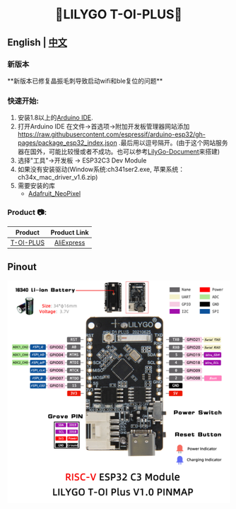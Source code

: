 <h1 align = "center">🌟LILYGO T-OI-PLUS🌟</h1>

## **English | [中文](./README_CN.MD)**

<h3 align = "left">新版本</h3> 
**新版本已修复晶振毛刺导致启动wifi和ble复位的问题**

<h3 align = "left">快速开始:</h3>

1. 安装1.8以上的[Arduino IDE](http://www.arduino.cc/en/main/software).
2. 打开Arduino IDE 在文件->首选项->附加开发板管理器网站添加 https://raw.githubusercontent.com/espressif/arduino-esp32/gh-pages/package_esp32_index.json .最后用以逗号隔开。(由于这个网站服务器在国外，可能比较慢或者不成功。也可以参考[LilyGo-Document](https://github.com/Xinyuan-LilyGO/LilyGo-Document)来搭建)
3. 选择"工具"->开发板 -> ESP32C3 Dev Module
4. 如果没有安装驱动(Window系统:ch341ser2.exe, 苹果系统：ch34x_mac_driver_v1.6.zip)
5. 需要安装的库
     - [Adafruit_NeoPixel](https://github.com/adafruit/Adafruit_NeoPixel)

<h3 align = "left">Product 📷:</h3>

|    Product    |                            Product  Link                            |
| :-----------: | :-----------------------------------------------------------------: |
| [T-OI-PLUS]() | [AliExpress](https://www.aliexpress.com/item/1005002991400957.html) |

## Pinout
![](image/TOI_Plus.jpg)
